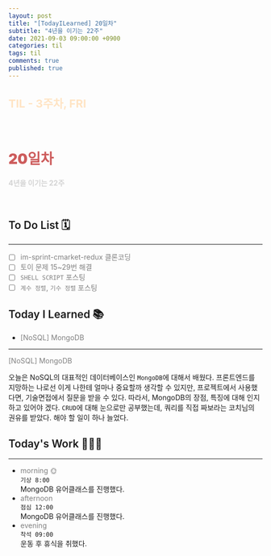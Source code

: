 ```yaml
---
layout: post
title: "[TodayILearned] 20일차"
subtitle: "4년을 이기는 22주"
date: 2021-09-03 09:00:00 +0900
categories: til
tags: til
comments: true
published: true
---
```


## <span style="color:Bisque;font-size: 22px">TIL - 3주차, FRI</span>

<br />

# **<span style="font-weight:900;color:indianred">20일차</span>**

**<span style="color:lightgray">4년을 이기는 22주</span>**

<br />

## <span style="font-weight:600">To Do List</span> 🗓

---

- [ ] <span style="color:gray">im-sprint-cmarket-redux 클론코딩</span>
- [ ] <span style="color:gray">토이 문제 15~29번 해결</span>
- [ ] <span style="color:gray">`SHELL SCRIPT` 포스팅</span>
- [ ] <span style="color:gray">`계수 정렬`, `기수 정렬` 포스팅</span>

## <span style="font-weight:600">Today I Learned</span> 📚

- <span style="color:gray">[NoSQL] MongoDB</span>

---

<span style="color:gray">[NoSQL] MongoDB</span>

오늘은 NoSQL의 대표적인 데이터베이스인 `MongoDB`에 대해서 배웠다. 프론트엔드를 지망하는 나로선 이게 나한테 얼마나 중요할까 생각할 수 있지만, 프로젝트에서 사용했다면, 기술면접에서 질문을 받을 수 있다. 따라서, MongoDB의 장점, 특징에 대해 인지하고 있어야 겠다. `CRUD`에 대해 눈으로만 공부했는데, 쿼리를 직접 짜보라는 코치님의 권유를 받았다. 해야 할 일이 하나 늘었다.

## <span style="font-weight:600">Today's Work</span> 🧗🏻‍♂️

---

- <span style="color:gray">morning 🌞</span> <br>
  `기상 8:00` <br>
  MongoDB 유어클래스를 진행했다.
- <span style="color:gray">afternoon</span> <br>
  `점심 12:00`<br>
  MongoDB 유어클래스를 진행했다.
- <span style="color:gray">evening</span> <br>
  `착석 09:00`<br>
  운동 후 휴식을 취했다.
